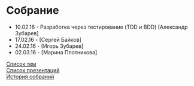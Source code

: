 # Собрание
<ul>
	<li>10.02.16 - Разработка через тестирование (TDD и BDD) [Александр Зубарев]</li>
	<li>17.02.16 - [Сергей Байков]</li>
	<li>24.02.16 - [Игорь Зубарев]</li>
	<li>02.03.16 - [Марина Плотникова]</li>
</ul>
<a href="topics.md">Список тем</a><br>
<a href="presentation.md">Список презентаций</a><br>
<a href="history.md">История собраний</a>
